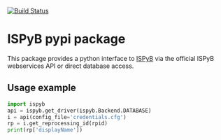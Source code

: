 [![Build Status](https://www.travis-ci.org/DiamondLightSource/python-ispyb.svg?branch=master)](https://www.travis-ci.org/DiamondLightSource/python-ispyb)

# ISPyB pypi package
This package provides a python interface to [ISPyB](http://www.esrf.eu/ispyb)
via the official ISPyB webservices API or direct database access.

## Usage example

```python
import ispyb
api = ispyb.get_driver(ispyb.Backend.DATABASE)
i = api(config_file='credentials.cfg')
rp = i.get_reprocessing_id(rpid)
print(rp['displayName'])
```
